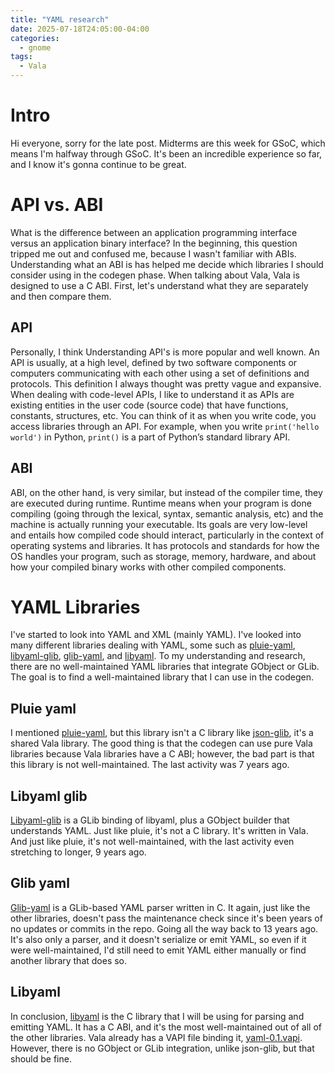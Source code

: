 ```yaml
---
title: "YAML research"
date: 2025-07-18T24:05:00-04:00
categories:
  - gnome
tags:
  - Vala
---
```


# Intro

Hi everyone, sorry for the late post. Midterms are this week for GSoC, which means I'm halfway through GSoC. It's been an incredible experience so far, and I know it's gonna continue to be great.

# API vs. ABI

What is the difference between an application programming interface versus an application binary interface? In the beginning, this question tripped me out and confused me, because I wasn't familiar with ABIs. Understanding what an ABI is has helped me decide which libraries I should consider using in the codegen phase. When talking about Vala, Vala is designed to use a C ABI. First, let's understand what they are separately and then compare them.

## API

Personally, I think Understanding API's is more popular and well known. An API is usually, at a high level, defined by two software components or computers communicating with each other using a set of definitions and protocols. This definition I always thought was pretty vague and expansive. When dealing with code-level APIs, I like to understand it as APIs are existing entities in the user code (source code) that have functions, constants, structures, etc. You can think of it as when you write code, you access libraries through an API. For example, when you write ```print('hello world')``` in Python, ```print()``` is a part of Python’s standard library API.

## ABI

ABI, on the other hand, is very similar, but instead of the compiler time, they are executed during runtime. Runtime means when your program is done compiling (going through the lexical, syntax, semantic analysis, etc) and the machine is actually running your executable. Its goals are very low-level and entails how compiled code should interact, particularly in the context of operating systems and libraries. It has protocols and standards for how the OS handles your program, such as storage, memory, hardware, and about how your compiled binary works with other compiled components. 

# YAML Libraries

I've started to look into YAML and XML (mainly YAML). I've looked into many different libraries dealing with YAML, some such as [pluie-yaml][pluie-yaml], [libyaml-glib][libyaml-glib], [glib-yaml][glib-yaml], and [libyaml][libyaml]. To my understanding and research, there are no well-maintained YAML libraries that integrate GObject or GLib. The goal is to find a well-maintained library that I can use in the codegen. 

## Pluie yaml

I mentioned [pluie-yaml][pluie-yaml], but this library isn't a C library like [json-glib][json-glib], it's a shared Vala library. The good thing is that the codegen can use pure Vala libraries because Vala libraries have a C ABI; however, the bad part is that this library is not well-maintained. The last activity was 7 years ago.

## Libyaml glib 

[Libyaml-glib][libyaml-glib] is a GLib binding of libyaml, plus a GObject builder that understands YAML. Just like pluie, it's not a C library. It's written in Vala. And just like pluie, it's not well-maintained, with the last activity even stretching to longer, 9 years ago.

## Glib yaml

[Glib-yaml][glib-yaml] is a GLib-based YAML parser written in C. It again, just like the other libraries, doesn't pass the maintenance check since it's been years of no updates or commits in the repo. Going all the way back to 13 years ago. It's also only a parser, and it doesn't serialize or emit YAML, so even if it were well-maintained, I'd still need to emit YAML either manually or find another library that does so. 

## Libyaml

In conclusion, [libyaml][libyaml] is the C library that I will be using for parsing and emitting YAML. It has a C ABI, and it's the most well-maintained out of all of the other libraries. Vala already has a VAPI file binding it, [yaml-0.1.vapi][yaml-0.1.vapi]. However, there is no GObject or GLib integration, unlike json-glib, but that should be fine.


[.vapi]: https://gitlab.gnome.org/GNOME/vala/-/tree/main/vapi?ref_type=heads
[json-glib]: https://gitlab.gnome.org/GNOME/json-glib/-/tree/main?ref_type=heads
[pluie-yaml]: https://github.com/pluie-org/lib-yaml
[libyaml-glib]: https://github.com/rainwoodman/libyaml-glib
[libyaml]: https://github.com/yaml/libyaml/tree/master
[glib-yaml]: https://github.com/jimmuhk/glib-yaml
[yaml-0.1.vapi]: https://gitlab.gnome.org/GNOME/vala-extra-vapis/-/blob/master/yaml-0.1.vapi?ref_type=heads
